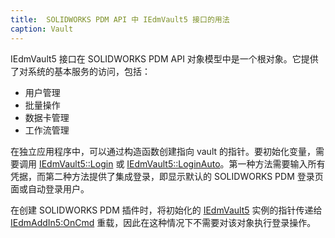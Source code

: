 ```yaml
---
title:  SOLIDWORKS PDM API 中 IEdmVault5 接口的用法
caption: Vault
---
```


IEdmVault5 接口在 SOLIDWORKS PDM API 对象模型中是一个根对象。它提供了对系统的基本服务的访问，包括：
* 用户管理
* 批量操作
* 数据卡管理
* 工作流管理


在独立应用程序中，可以通过构造函数创建指向 vault 的指针。要初始化变量，需要调用 [IEdmVault5::Login](https://help.solidworks.com/2018/english/api/epdmapi/EPDM.Interop.epdm~EPDM.Interop.epdm.IEdmVault5~Login.html) 或 [IEdmVault5::LoginAuto](https://help.solidworks.com/2018/english/api/epdmapi/EPDM.Interop.epdm~EPDM.Interop.epdm.IEdmVault5~LoginAuto.html)。第一种方法需要输入所有凭据，而第二种方法提供了集成登录，即显示默认的 SOLIDWORKS PDM 登录页面或自动登录用户。

在创建 SOLIDWORKS PDM 插件时，将初始化的 [IEdmVault5](https://help.solidworks.com/2018/english/api/epdmapi/epdm.interop.epdm~epdm.interop.epdm.iedmvault5.html) 实例的指针传递给 [IEdmAddIn5:OnCmd](https://help.solidworks.com/2018/english/api/epdmapi/epdm.interop.epdm~epdm.interop.epdm.iedmaddin5~oncmd.html) 重载，因此在这种情况下不需要对该对象执行登录操作。
